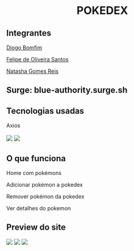 <h1 align="center">POKEDEX</h1>

<h2>Integrantes</h2> 
<p><a href="https://github.com/DiogoB0mfim">Diogo Bomfim</a></p>
<p><a href="https://github.com/ElreversoMain">Felipe de Oliveira Santos</a></p>
<p><a href="https://github.com/natashagomesr">Natasha Gomes Reis</a></p>

<h2>Surge: blue-authority.surge.sh</h2>

<h2>Tecnologias usadas</h2>
Axios
<br></br>
<img src="https://img.shields.io/badge/React-20232A?style=for-the-badge&logo=react&logoColor=61DAFB"/>
<img src="https://img.shields.io/badge/React_Router-CA4245?style=for-the-badge&logo=react-router&logoColor=white"/>

<h2>O que funciona</h2>
<p>Home com pokémons</p>
<p>Adicionar pokémon a pokedex</p>
<p>Remover pokémon da pokedex</p>
<p>Ver detalhes do pokemon</p>

<h2>Preview do site</h2>
<img src="https://i.imgur.com/srqYh8m.png">
<img src="https://i.imgur.com/kfBvsYh.png">
<img src="https://i.imgur.com/TwDEDuk.png">

